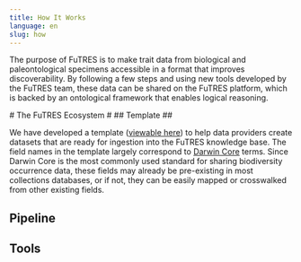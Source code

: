 ```yaml
---
title: How It Works
language: en
slug: how
---
```


<p>The purpose of FuTRES is to make trait data from biological and paleontological specimens accessible in a format that improves discoverability. By following a few steps and using new tools developed by the FuTRES team, these data can be shared on the FuTRES platform, which is backed by an ontological framework that enables logical reasoning.</p>
# The FuTRES Ecosystem #
## Template ##
<p>We have developed a template (<a href="https://github.com/futres/template">viewable here</a>) to help data providers create datasets that are ready for ingestion into the FuTRES knowledge base. The field names in the template largely correspond to <a href="https://dwc.tdwg.org/">Darwin Core</a> terms. Since Darwin Core is the most commonly used standard for sharing biodiversity occurrence data, these fields may already be pre-existing in most collections databases, or if not, they can be easily mapped or crosswalked from other existing fields.</p>

## Pipeline ##

## Tools ##
